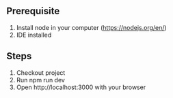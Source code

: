 ## Prerequisite
1. Install node in your computer (https://nodejs.org/en/)
2. IDE installed

## Steps
1. Checkout project
2. Run npm run dev
3. Open http://localhost:3000 with your browser